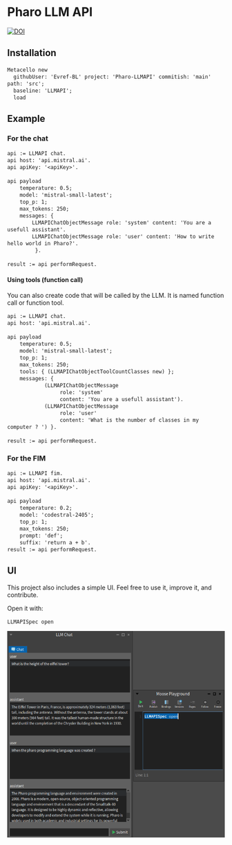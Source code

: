 # Pharo LLM API

[![DOI](https://zenodo.org/badge/888519239.svg)](https://doi.org/10.5281/zenodo.15094909)

## Installation

```st
Metacello new
  githubUser: 'Evref-BL' project: 'Pharo-LLMAPI' commitish: 'main' path: 'src';
  baseline: 'LLMAPI';
  load
```

## Example

### For the chat

```st
api := LLMAPI chat.
api host: 'api.mistral.ai'.
api apiKey: '<apiKey>'.

api payload
	temperature: 0.5;
	model: 'mistral-small-latest';
	top_p: 1;
	max_tokens: 250;
	messages: {
		LLMAPIChatObjectMessage role: 'system' content: 'You are a usefull assistant'.
		LLMAPIChatObjectMessage role: 'user' content: 'How to write hello world in Pharo?'.
		 }.

result := api performRequest.
```

#### Using tools (function call)

You can also create code that will be called by the LLM.
It is named function call or function tool.

```st
api := LLMAPI chat.
api host: 'api.mistral.ai'.

api payload
	temperature: 0.5;
	model: 'mistral-small-latest';
	top_p: 1;
	max_tokens: 250;
	tools: { (LLMAPIChatObjectToolCountClasses new) };
	messages: {
			(LLMAPIChatObjectMessage
				 role: 'system'
				 content: 'You are a usefull assistant').
			(LLMAPIChatObjectMessage
				 role: 'user'
				 content: 'What is the number of classes in my computer ? ') }.

result := api performRequest.

```

### For the FIM

```st
api := LLMAPI fim.
api host: 'api.mistral.ai'.
api apiKey: '<apiKey>'.

api payload
	temperature: 0.2;
	model: 'codestral-2405';
	top_p: 1;
	max_tokens: 250;
	prompt: 'def';
	suffix: 'return a + b'.
result := api performRequest.
```

## UI

This project also includes a simple UI. Feel free to use it, improve it, and contribute.

Open it with:

```st
LLMAPISpec open
```

![alt text](doc/image.png)
